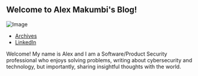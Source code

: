 ## Welcome to Alex Makumbi's Blog!

![Image](assets/img/Makumbi.jpg)

- [Archives](https://makumbi.github.io/output/archive.html)
- [LinkedIn](https://www.linkedin.com/in/alexmakumbi/)
<!--- [About](https://makumbi.github.io/output/about.html) -->


Welcome! My name is Alex and I am a Software/Product Security professional who enjoys solving problems, writing about cybersecurity and technology, but importantly, sharing insightful thoughts with the world.







